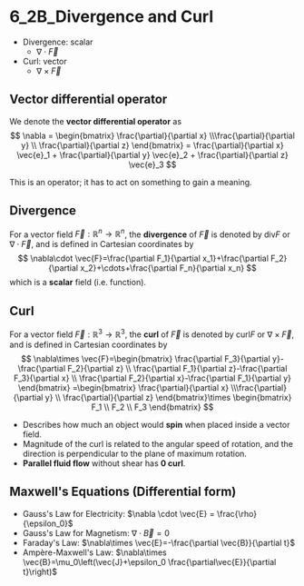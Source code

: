 # 6_2B_Divergence and Curl

- Divergence: scalar
    - $\nabla\cdot\vec{F}$
- Curl: vector
    - $\nabla\times\vec{F}$

## Vector differential operator

We denote the **vector differential operator** as
$$
\nabla =
\begin{bmatrix}
\frac{\partial}{\partial x} \\\frac{\partial}{\partial y} \\ \frac{\partial}{\partial z}
\end{bmatrix}
= \frac{\partial}{\partial x} \vec{e}_1 + \frac{\partial}{\partial y} \vec{e}_2 + \frac{\partial}{\partial z} \vec{e}_3
$$

This is an operator; it has to act on something to gain a meaning.

## Divergence

For a vector field $\vec{F}:\mathbb{R}^n\to \mathbb{R}^n$, the **divergence** of $\vec{F}$ is denoted by $\text{div} F$ or $\nabla\cdot \vec{F}$, and is defined in Cartesian coordinates by
$$
\nabla\cdot \vec{F}=\frac{\partial F_1}{\partial x_1}+\frac{\partial F_2}{\partial x_2}+\cdots+\frac{\partial F_n}{\partial x_n}
$$
which is a **scalar** field (i.e. function).

## Curl

For a vector field $\vec{F}:\mathbb{R}^3\to \mathbb{R}^3$, the **curl** of $\vec{F}$ is denoted by $\text{curl} F$ or $\nabla\times \vec{F}$, and is defined in Cartesian coordinates by
$$
\nabla\times \vec{F}=\begin{bmatrix}
    \frac{\partial F_3}{\partial y}-\frac{\partial F_2}{\partial z} \\ \frac{\partial F_1}{\partial z}-\frac{\partial F_3}{\partial x} \\ \frac{\partial F_2}{\partial x}-\frac{\partial F_1}{\partial y}
\end{bmatrix}
=\begin{bmatrix}
\frac{\partial}{\partial x} \\\frac{\partial}{\partial y} \\ \frac{\partial}{\partial z}
\end{bmatrix}\times
\begin{bmatrix}
F_1 \\ F_2 \\ F_3
\end{bmatrix}
$$

- Describes how much an object would **spin** when placed inside a vector field.
- Magnitude of the curl is related to the angular speed of rotation, and the direction is perpendicular to the plane of maximum rotation.
- **Parallel fluid flow** without shear has **0 curl**.

## Maxwell's Equations (Differential form)

- Gauss's Law for Electricity: $\nabla \cdot \vec{E} = \frac{\rho}{\epsilon_0}$
- Gauss's Law for Magnetism: $\nabla \cdot \vec{B} = 0$
- Faraday's Law: $\nabla\times \vec{E}=-\frac{\partial \vec{B}}{\partial t}$
- Ampère-Maxwell's Law: $\nabla\times \vec{B}=\mu_0\left(\vec{J}+\epsilon_0 \frac{\partial\vec{E}}{\partial t}\right)$
